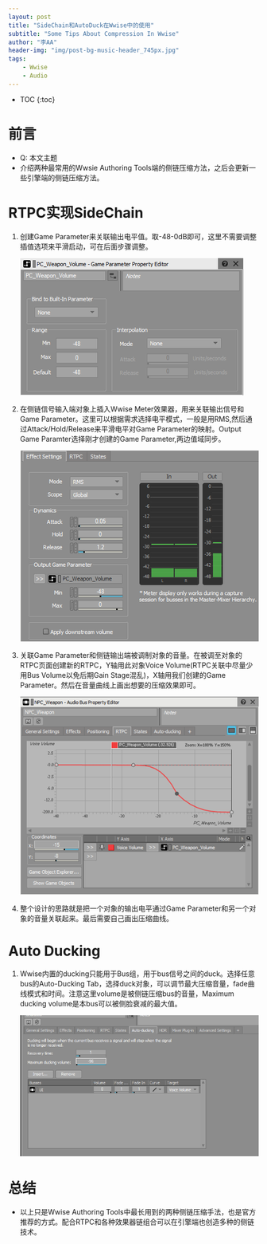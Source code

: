 ```yaml
---
layout: post
title: "SideChain和AutoDuck在Wwise中的使用"
subtitle: "Some Tips About Compression In Wwise"
author: "李AA"
header-img: "img/post-bg-music-header_745px.jpg"
tags:
    - Wwise
    - Audio
---
```


* TOC
{:toc}

# 前言
* Q: 本文主题
* 介绍两种最常用的Wwsie Authoring Tools端的侧链压缩方法，之后会更新一些引擎端的侧链压缩方法。

# RTPC实现SideChain
1. 创建Game Parameter来关联输出电平值。取-48-0dB即可，这里不需要调整插值选项来平滑启动，可在后面步骤调整。

    ![](/img/in-post/SideChain&AutoDuckInWwise/SC1.png)

2. 在侧链信号输入端对象上插入Wwise Meter效果器，用来关联输出信号和Game Parameter。这里可以根据需求选择电平模式，一般是用RMS,然后通过Attack/Hold/Release来平滑电平对Game Parameter的映射。Output Game Paramter选择刚才创建的Game Parameter,两边值域同步。

    ![](/img/in-post/SideChain&AutoDuckInWwise/SC2.png)

3. 关联Game Parameter和侧链输出端被调制对象的音量。在被调至对象的RTPC页面创建新的RTPC，Y轴用此对象Voice Volume(RTPC关联中尽量少用Bus Volume以免后期Gain Stage混乱)，X轴用我们创建的Game Parameter。然后在音量曲线上画出想要的压缩效果即可。

    ![](/img/in-post/SideChain&AutoDuckInWwise/SC3.png)

4. 整个设计的思路就是把一个对象的输出电平通过Game Parameter和另一个对象的音量关联起来。最后需要自己画出压缩曲线。

# Auto Ducking
1. Wwise内置的ducking只能用于Bus组，用于bus信号之间的duck。选择任意bus的Auto-Ducking Tab，选择duck对象，可以调节最大压缩音量，fade曲线模式和时间。注意这里volume是被侧链压缩bus的音量，Maximum ducking volume是本bus可以被侧脸衰减的最大值。

    ![](/img/in-post/SideChain&AutoDuckInWwise/SC4.png)

# 总结
* 以上只是Wwise Authoring Tools中最长用到的两种侧链压缩手法，也是官方推荐的方式。配合RTPC和各种效果器链组合可以在引擎端也创造多种的侧链技术。